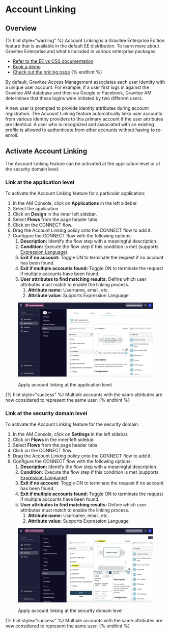 # Account Linking

## Overview

{% hint style="warning" %}
Account Linking is a Gravitee Enterprise Edition feature that is available in the default EE distribution. To learn more about Gravitee Enterprise and what's included in various enterprise packages:

* [Refer to the EE vs OSS documentation](../../overview/open-source-vs-enterprise-am/)
* [Book a demo](http://127.0.0.1:5000/o/8qli0UVuPJ39JJdq9ebZ/s/rYZ7tzkLjFVST6ex6Jid/)
* [Check out the pricing page](https://www.gravitee.io/pricing)
{% endhint %}

By default, Gravitee Access Management associates each user identity with a unique user account. For example, if a user first logs in against the Gravitee AM database and then via Google or Facebook, Gravitee AM determines that these logins were initiated by two different users.

A new user is prompted to provide identity attributes during account registration. The Account Linking feature automatically links user accounts from various identity providers to this primary account if the user attributes are identical. A user who is recognized and associated with an existing profile is allowed to authenticate from other accounts without having to re-enroll.

## Activate Account Linking

The Account Linking feature can be activated at the application level or at the security domain level.&#x20;

### Link at the application level

To activate the Account Linking feature for a particular application:

1. In the AM Console, click on **Applications** in the left sidebar.
2. Select the application.
3. Click on **Design** in the inner left sidebar.
4. Select **Flows** from the page header tabs.
5. Click on the CONNECT flow.
6. Drag the Account Linking policy onto the CONNECT flow to add it.
7. Configure the CONNECT flow with the following options:&#x20;
   1. **Description:** Identify the flow step with a meaningful description.
   2. **Condition:** Execute the flow step if this condition is met (supports [Expression Language](../am-expression-language.md)).
   3. **Exit if no account:** Toggle ON to terminate the request if no account has been found.
   4. **Exit if multiple accounts found:** Toggle ON to terminate the request if multiple accounts have been found.
   5. **User attributes to find matching results:** Define which user attributes must match to enable the linking process.
      1. **Attribute name:** Username, email, etc.
      2. **Attribute value:** Supports Expression Language

<figure><img src="../../.gitbook/assets/account linking at app level.png" alt=""><figcaption><p>Apply account linking at the application level</p></figcaption></figure>

{% hint style="success" %}
Multiple accounts with the same attributes are now considered to represent the same user.
{% endhint %}

### Link at the security domain level

To activate the Account Linking feature for the security domain:

1. In the AM Console, click on **Settings** in the left sidebar.
2. Click on **Flows** in the inner left sidebar.
3. Select **Flows** from the page header tabs.
4. Click on the CONNECT flow.
5. Drag the Account Linking policy onto the CONNECT flow to add it.&#x20;
6. Configure the CONNECT flow with the following options:&#x20;
   1. **Description:** Identify the flow step with a meaningful description.
   2. **Condition:** Execute the flow step if this condition is met (supports [Expression Language](../am-expression-language.md)).
   3. **Exit if no account:** Toggle ON to terminate the request if no account has been found.
   4. **Exit if multiple accounts found:** Toggle ON to terminate the request if multiple accounts have been found.
   5. **User attributes to find matching results:** Define which user attributes must match to enable the linking process.
      1. **Attribute name:** Username, email, etc.
      2. **Attribute value:** Supports Expression Language

<figure><img src="../../.gitbook/assets/account linking_flows.png" alt=""><figcaption><p>Apply account linking at the security domain level</p></figcaption></figure>

{% hint style="success" %}
Multiple accounts with the same attributes are now considered to represent the same user.
{% endhint %}
